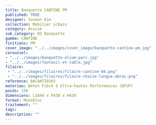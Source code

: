 ```yaml
---
title: Banquette CANTINE PM 
published: TRUE
designer: Sovann Kim
collection: Mobilier urbain
category: Assise
sub_category: 05 Banquette
gamme: CANTINE
finitions: PM
cover_image: "../../images/cover_image/banquette-cantine-pm.jpg"
caroussel: 
- "../../images/banquette-elium-parc.jpg"
- "../../images/fauteuil-et-table.jpg"
filaire: 
 - "../../images/filaires/filaire-cantine-04.png"
 - "../../images/filaires/filaire-chaise-longue-obrac.png"
reference: BACANTI0102
materiau: Béton Fibré à Ultra-hautes Performances (BFUP)
poids: 156
dimensions: L1840 x P430 x H430
format: Monobloc
traitement: ""
tags: 
description: ""
---
```

